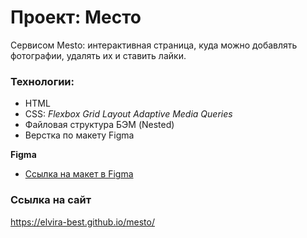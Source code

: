 # Проект: Место

Cервисом Mesto: интерактивная страница, куда можно добавлять фотографии, удалять их и ставить лайки.

### Технологии:

* HTML
* CSS:
 *Flexbox*
 *Grid Layout*
 *Adaptive*
 *Media Queries*
* Файловая структура БЭМ (Nested)
* Верстка по макету Figma

**Figma**

* [Ссылка на макет в Figma](https://www.figma.com/file/2cn9N9jSkmxD84oJik7xL7/JavaScript.-Sprint-4?node-id=0%3A1)

### Ссылка на сайт

https://elvira-best.github.io/mesto/
